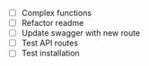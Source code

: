 - [ ] Complex functions
- [ ] Refactor readme
- [ ] Update swagger with new route
- [ ] Test API routes
- [ ] Test installation
